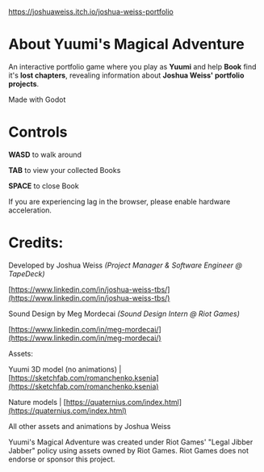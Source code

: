https://joshuaweiss.itch.io/joshua-weiss-portfolio

# About Yuumi's Magical Adventure

An interactive portfolio game where you play as **Yuumi** and help **Book** find it's **lost chapters**, revealing information about **Joshua Weiss' portfolio projects**.

Made with Godot


# Controls

**WASD** to walk around

**TAB** to view your collected Books

**SPACE** to close Book


If you are experiencing lag in the browser, please enable hardware acceleration.

# Credits:

Developed by Joshua Weiss _(Project Manager & Software Engineer @ TapeDeck)_

[https://www.linkedin.com/in/joshua-weiss-tbs/](https://www.linkedin.com/in/joshua-weiss-tbs/)  

Sound Design by Meg Mordecai  _(Sound Design Intern @ Riot Games)_

[https://www.linkedin.com/in/meg-mordecai/](https://www.linkedin.com/in/meg-mordecai/)  

Assets:

Yuumi 3D model (no animations) | [https://sketchfab.com/romanchenko.ksenia](https://sketchfab.com/romanchenko.ksenia)

Nature models | [https://quaternius.com/index.html](https://quaternius.com/index.html)

All other assets and animations by Joshua Weiss


  
Yuumi's Magical Adventure was created under Riot Games' "Legal Jibber Jabber" policy using assets owned by Riot Games. Riot Games does not endorse or sponsor this project.
